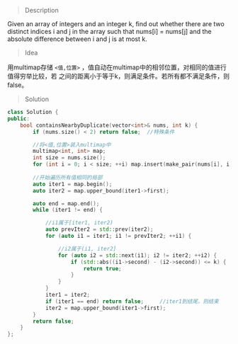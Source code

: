 > Description

Given an array of integers and an integer k, find out whether there are two distinct indices i and j in the array such that nums[i] = nums[j] and the absolute difference between i and j is at most k.

> Idea

用multimap存储 `<值,位置>` ，值自动在multimap中的相邻位置，对相同的值进行值得穷举比较，若
之间的距离小于等于k，则满足条件。若所有都不满足条件，则false。

> Solution

```C++
class Solution {
public:
	bool containsNearbyDuplicate(vector<int>& nums, int k) {
		if (nums.size() < 2) return false;  //特殊条件

        //将<值,位置>装入multimap中
		multimap<int, int> map;
		int size = nums.size();
		for (int i = 0; i < size; ++i) map.insert(make_pair(nums[i], i));
		
        //开始遍历所有值相同的局部
		auto iter1 = map.begin();
		auto iter2 = map.upper_bound(iter1->first);

		auto end = map.end();
		while (iter1 != end) {

            //i1属于[iter1, iter2)
			auto prevIter2 = std::prev(iter2);
			for (auto i1 = iter1; i1 != prevIter2; ++i1) {

                //i2属于(i1, iter2]
				for (auto i2 = std::next(i1); i2 != iter2; ++i2) {
					if (std::abs((i1->second) - (i2->second)) <= k) {
						return true;
					}
				}
			}
			iter1 = iter2;
			if (iter1 == end) return false;     //iter1到结尾，则结束
			iter2 = map.upper_bound(iter1->first);
		}
		return false;
	}
};
```
